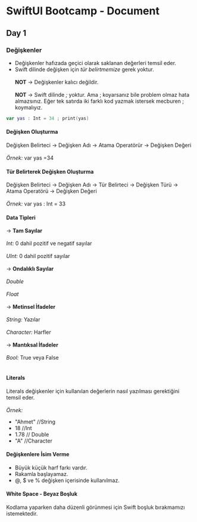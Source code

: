 # SwiftUI Bootcamp - Document

## Day 1

### Değişkenler
- Değişkenler hafızada geçici olarak saklanan değerleri temsil eder.
- Swift dilinde değişken için *tür belirtmemize* gerek yoktur. <br></br>
**NOT** -> Değişkenler kalıcı değildir.<br></br>
**NOT** -> Swift dilinde *;* yoktur. Ama ; koyarsanız bile problem olmaz hata almazsınız. Eğer tek satırda iki farklı kod yazmak istersek mecburen ; koymalıyız.
```swift
var yas : Int = 34 ; print(yas)
```

#### Değişken Oluşturma
Değişken Belirteci -> Değişken Adı -> Atama Operatörür -> Değişken Değeri <br></br>
*Örnek:* var yas =34

#### Tür Belirterek Değişken Oluşturma
Değişken Belirteci -> Değişken Adı -> Tür Belirteci -> Değişken Türü -> Atama Operatörü -> Değişken Değeri <br></br>
*Örnek:* var yas : Int = 33

#### Data Tipleri
-> **Tam Sayılar** <br></br>
*Int:* 0 dahil pozitif ve negatif sayılar <br></br>
*UInt:* 0 dahil pozitif sayılar <br></br>
-> **Ondalıklı Sayılar**<br></br>
*Double*<br></br>
*Float*<br></br>
-> **Metinsel İfadeler**<br></br>
*String:* Yazılar <br></br>
*Character:* Harfler <br></br>
-> **Mantıksal İfadeler**<br></br>
*Bool:* True veya False <br></br>

#### Literals
Literals değişkenler için kullanılan değerlerin nasıl yazılması gerektiğini temsil eder.<br></br>
*Örnek:* 
- "Ahmet" //String
- 18 //Int
- 1.78 // Double
- "A" //Character

#### Değişkenlere İsim Verme
- Büyük küçük harf farkı vardır.
- Rakamla başlayamaz.
- @, $ ve % değişken içerisinde kullanılmaz.

#### White Space - Beyaz Boşluk
Kodlama yaparken daha düzenli görünmesi için Swift boşluk bırakmamızı istemektedir.
